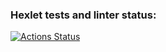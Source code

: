 ### Hexlet tests and linter status:
[![Actions Status](https://github.com/eugene-kulikov/frontend-testing-react-project-67/actions/workflows/hexlet-check.yml/badge.svg)](https://github.com/eugene-kulikov/frontend-testing-react-project-67/actions)